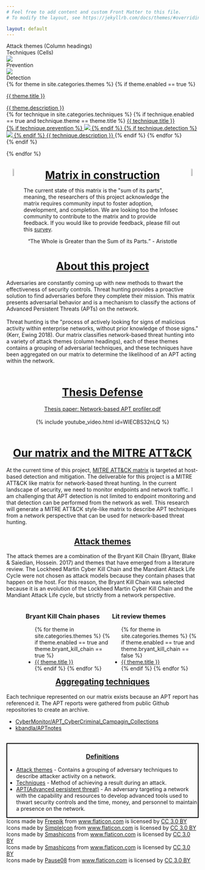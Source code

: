 ```yaml
---
# Feel free to add content and custom Front Matter to this file.
# To modify the layout, see https://jekyllrb.com/docs/themes/#overriding-theme-defaults

layout: default
---
```


<!-- Table key -->
<div class="key">
    <div id="keyItem" class="attack_theme_square"></div>
    Attack themes (Column headings)
    <div id="keyItem" class="technique_square"></div>
    Techniques (Cells)
    <div id="keyItem">
        <object class="symbol Prevention" data="{{site.baseurl}}/assets/images/prevention.svg" type="image/svg+xml">
            <img src="yourfallback.jpg" /> 
        </object>
    </div>
    Prevention
    <div id="keyItem">
        <object class="symbol prevention" data="{{site.baseurl}}/assets/images/detection.svg" type="image/svg+xml">
            <img src="yourfallback.jpg" /> 
        </object>
    </div>
    Detection
</div>

<!-- Include style sheet for Tooltips -->
<link rel="stylesheet" href="style/tool_tip.css">

<!-- Matrix -->
<div class="flexbox">
{% for theme in site.categories.themes %}
    <!-- Only use theme if its enabled -->
    {% if theme.enabled == true %}
    <!-- Generate table by columns NOT rows -->
    <div class="col">
        <!-- Column heading with theme name -->
        <a href="{{ site.url }}{{ site.baseurl }}/{{ theme.permalink }}" class="tip">
            <p class="theme">{{ theme.title }}</p>
            <!-- Tooltip description for theme -->
            <span>{{ theme.description }}</span>
        </a>
        <!-- Add techniques to column-->
        <div class="techniques">
        {% for technique in site.categories.techniques %}
            {% if technique.enabled == true and technique.theme == theme.title %}
            <a class="technique tip" href="{{ site.url }}{{ site.baseurl }}/{{ technique.permalink }}" >{{ technique.title }}
            <br>
            <!-- Add technique and detection icons to technique -->
            <!-- Prevention icon -->
            {% if technique.prevention %}
                <object class="symbol prevention" data="{{site.baseurl}}/assets/images/prevention.svg" type="image/svg+xml">
                    <img src="yourfallback.jpg" /> 
                    </object>
                {% endif %}
            <!-- Detection icon -->
            {% if technique.detection %}
                <object class="symbol prevention" data="{{site.baseurl}}/assets/images/detection.svg" type="image/svg+xml">
                    <img src="yourfallback.jpg" /> 
                    </object>
            {% endif %}
            <!-- Tooltip description for technique -->
            <span>{{ technique.description }}</span>
            </a>
            {% endif %}
        {% endfor %}
    </div>
</div>
{% endif %}

{% endfor %}
</div>
<br>

<style>
.hook {
  width: 7%;
  height: 7%;
}
.header {
    text-align: center;
}
.header h1 {
  display:inline;
  text-decoration: underline;
}
</style>

<div class="header">
    <img class="hook" src="{{site.baseurl}}/assets/images/hook.png" style="float: left; margin-right: 10px"/>
    <h1>Matrix in construction</h1>
    <img class="hook" src="{{site.baseurl}}/assets/images/hook.png" style="float: right; margin-left: 10px"/>
</div>

<div class="abstract_textbox">
    <p>
        The current state of this matrix is the "sum of its parts", meaning, the researchers of this project acknowledge the matrix requires community input to foster adoption, development, and completion. We are looking too the Infosec community to contribute to the matrix and to provide feedback. If you would like to provide feedback, please fill out this <a href="https://rit.az1.qualtrics.com/jfe/form/SV_51QOWaCZL21ytq5">survey</a>.
        <br>
            <center><p><q>The Whole is Greater than the Sum of its Parts.</q> - Aristotle</p></center>
    </p>
</div>


<h1><u><center>About this project</center></u></h1>
<div class="abstract_textbox">
    <p>
        Adversaries are constantly coming up with new methods to thwart the effectiveness of security controls. Threat hunting provides a proactive solution to find adversaries before they complete their mission. This matrix presents adversarial behavior and is a mechanism to classify the actions of Advanced Persistent Threats (APTs) on the network. 
        <br>
        <br>
        Threat hunting is the "process of actively looking for signs of malicious activity within enterprise networks, without prior knowledge of those signs." (Kerr, Ewing 2018). Our matrix classifies network-based threat hunting into a variety of attack themes (column headings), each of these themes contains a grouping of adversarial techniques, and these techniques have been aggregated on our matrix to determine the likelihood of an APT acting within the network.  
        <br>
        <br>
    </p>
</div>

<h1><u><center>Thesis Defense</center></u></h1>
<div class="abstract_textbox">
    <center><u><a href="https://drive.google.com/file/d/1d8cWFnwq1yY-IAXmPF7ly2bhTLcHN0mi/view?usp=sharing">Thesis paper: Network-based APT profiler.pdf</a></u></center><br>
    <center>{% include youtube_video.html id=WIECBS32nLQ %}</center>
</div><br>

<h1><u><center>Our matrix and the MITRE ATT&CK</center></u></h1>
<div class="abstract_textbox">
    <p>
        At the current time of this project, <a href="https://attack.mitre.org/">MITRE ATT&CK matrix</a> is targeted at host-based detection and mitigation. The deliverable for this project is a MITRE ATT&CK like matrix for network-based threat hunting. In the current landscape of security, we need to monitor endpoints and network traffic. I am challenging that APT detection is not limited to endpoint monitoring and that detection can be performed from the network as well. This research will generate a MITRE ATT&CK style-like matrix to describe APT techniques from a network perspective that can be used for network-based threat hunting. 
    </p>
</div>


<h2><u><center>Attack themes</center></u></h2>
<div class="abstract_textbox">
    <p>
        The attack themes are a combination of the Bryant Kill Chain (Bryant, Blake & Saiedian, Hossein. 2017) and themes that have emerged from a literature review. The Lockheed Martin Cyber Kill Chain and the Mandiant Attack Life Cycle were not chosen as attack models because they contain phases that happen on the host. For this reason, the Bryant Kill Chain was selected because it is an evolution of the Lockheed Martin Cyber Kill Chain and the Mandiant Attack Life cycle, but strictly from a network perspective.
    </p>
    <div style="padding-left: 10%;">
    <div style="float: left; width: 50%;">
        <h3>Bryant Kill Chain phases</h3>
        <ul>
        {% for theme in site.categories.themes %}
            {% if theme.enabled == true and theme.bryant_kill_chain == true %}
                <li><u><a href="{{ site.url }}{{ site.baseurl }}/{{ theme.permalink }}">{{ theme.title }} </a></u></li>
            {% endif %}
        {% endfor %}
        </ul>
    </div>
    <div style="float: right; width: 50%;">
        <h3>Lit review themes</h3>
        <ul>
        {% for theme in site.categories.themes %}
            {% if theme.enabled == true and theme.bryant_kill_chain == false %}
                <li><u><a href="{{ site.url }}{{ site.baseurl }}/{{ theme.permalink }}">{{ theme.title }}</a></u></li>
            {% endif %}
        {% endfor %}
        </ul>
    </div>
    </div>
</div>

<h2><u><center>Aggregating techniques</center></u></h2>
<div class="abstract_textbox">
    <p>
        Each technique represented on our matrix exists because an APT report has referenced it. The APT reports were gathered from public Github repositories to create an archive.
        <ul>
            <li><u><a href="https://github.com/CyberMonitor APT_CyberCriminal_Campagin_Collections">CyberMonitor/APT_CyberCriminal_Campagin_Collections</a></u></li>
            <li><u><a href="https://github.com/kbandla/APTnotes">kbandla/APTnotes</a></u></li>
        </ul>
    </p>
</div>
<br>

<div class="definitions" style="border:2px solid black;">
    <h3><center><u><b>Definitions</b></u></center></h3>
    <ul>
        <li><u><a href="{{ site.url }}{{ site.baseurl }}/themes">Attack themes</a></u> - Contains a grouping of adversary techniques to describe attacker activity on a network.</li>
        <li><u><a href="{{ site.url }}{{ site.baseurl }}/techniques">Techniques</a></u> - Method of achieving a result during an attack.</li>
        <li><u><a href="{{ site.url }}{{ site.baseurl }}/threat_actors">APT(Advanced persistent threat)</a></u> -  An adversary targeting a network with the capability and resources to develop advanced tools used to thwart security controls and the time, money, and personnel to maintain a presence on the network.</li>
    </ul>
</div>

<!-- Icons -->
<div>
    Icons made by <a href="https://www.freepik.com/" title="Freepik">Freepik</a> from <a href="https://www.flaticon.com/" 			    title="Flaticon">www.flaticon.com</a> is licensed by <a href="http://creativecommons.org/licenses/by/3.0/" 			    title="Creative Commons BY 3.0" target="_blank">CC 3.0 BY</a>
</div>
<div>
    Icons made by <a href="https://www.flaticon.com/authors/simpleicon" title="SimpleIcon">SimpleIcon</a> from <a href="https://www.flaticon.com/" 			    title="Flaticon">www.flaticon.com</a> is licensed by <a href="http://creativecommons.org/licenses/by/3.0/" 			    title="Creative Commons BY 3.0" target="_blank">CC 3.0 BY</a>
</div>

<div>
    Icons made by <a href="https://www.flaticon.com/authors/smashicons" title="Smashicons">Smashicons</a> from <a href="https://www.flaticon.com/" 			    title="Flaticon">www.flaticon.com</a> is licensed by <a href="http://creativecommons.org/licenses/by/3.0/" 			    title="Creative Commons BY 3.0" target="_blank">CC 3.0 BY</a>
</div>

<!-- Traffic cone -->
<div>
    Icons made by <a href="https://www.flaticon.com/authors/smashicons" title="Smashicons">Smashicons</a> from <a href="https://www.flaticon.com/" 			    title="Flaticon">www.flaticon.com</a> is licensed by <a href="http://creativecommons.org/licenses/by/3.0/" 			    title="Creative Commons BY 3.0" target="_blank">CC 3.0 BY</a>
</div>

<!-- Crane -->
<div>
    Icons made by <a href="https://www.flaticon.com/authors/pause08" title="Pause08">Pause08</a> from <a href="https://www.flaticon.com/" 			    title="Flaticon">www.flaticon.com</a> is licensed by <a href="http://creativecommons.org/licenses/by/3.0/" 			    title="Creative Commons BY 3.0" target="_blank">CC 3.0 BY</a>
</div>